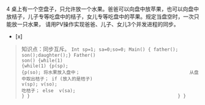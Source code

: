 4
桌上有一个空盘子，只允许放一个水果。爸爸可以向盘中放苹果，也可以向盘中放桔子，儿子专等吃盘中的桔子，女儿专等吃盘中的苹果。规定当盘空时，一次只能放一只水果，
请用PV操作实现爸爸、儿子、女儿3个并发进程的同步。
- [x]  

> 知识点：同步互斥。
>     ```
>     Int sp=1; sa=0;so=0;
>     Main()
>     { father(); son();daughter();}
>     Father()                                                 son()
>     {while(1)                                                {while(1)
>       {p(sp);                                                   {p(so);
>         将水果放入盘中；                                        从盘中取出桔子；
>        if (放入的是桔子)                                        v(sp);
>           v(so);                                                    吃桔子；
>        else  v(sa);                                             }
>       }                                                      }
>     }
>     ```
>     
